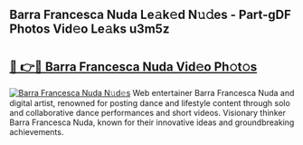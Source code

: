 ## Barra Francesca Nuda Le𝚊k𝚎d N𝚞𝚍es - Part-gDF Photos Vid𝚎o Le𝚊ks u3m5z

# <h2><a href="http://fbdi8bx.evod.top/?m=Barra+Francesca+Nuda">🔗 👉🔴 Barra Francesca Nuda Vid𝚎o Ph𝚘t𝚘s</a></h2>

[![Barra Francesca Nuda N𝚞d𝚎s](https://i.imgur.com/8V9OHl7.gif)](http://fbdi8bx.evod.top/?m=Barra+Francesca+Nuda)
Web entertainer Barra Francesca Nuda and digital artist, renowned for posting dance and lifestyle content through solo and collaborative dance performances and short videos. Visionary thinker Barra Francesca Nuda, known for their innovative ideas and groundbreaking achievements. 
